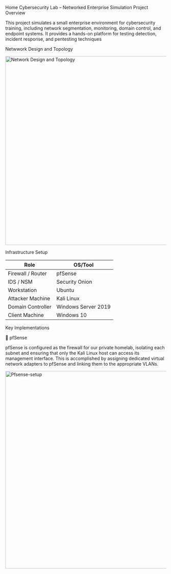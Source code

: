 Home Cybersecurity Lab – Networked Enterprise Simulation
                     Project Overview
                         
This project simulates a small enterprise environment for cybersecurity training, including network segmentation, monitoring, domain control, and endpoint systems. It provides a hands-on platform for testing detection, incident response, and pentesting techniques


Netwwork Design and Topology



<img width="590" alt="Network Design and Topology" src="https://github.com/user-attachments/assets/b8bb0e47-22f9-496d-b59f-7fe83d3b3a21" />






Infrastructure Setup

| Role              | OS/Tool             |
| ----------------- | ------------------- |
| Firewall / Router | pfSense             |
| IDS / NSM         | Security Onion      |
| Workstation       | Ubuntu              |
| Attacker Machine  | Kali Linux          |
| Domain Controller | Windows Server 2019 |
| Client Machine    | Windows 10          |


Key Implementations

🔐 pfSense

pfSense is configured as the firewall for our private homelab, isolating each subnet and ensuring that only the Kali Linux host can access its management interface. This is accomplished by assigning dedicated virtual network adapters to pfSense and linking them to the appropriate VLANs.

<img width="617" alt="Pfsense-setup" src="https://github.com/user-attachments/assets/378202b8-b4f8-449c-bf96-a89a4b7e37bd" />

